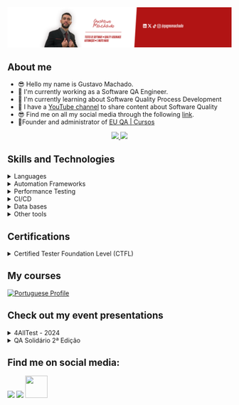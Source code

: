<div align="center">
<img src="img\profile_image.png"/>
</div>

## About me 
- 😎 Hello my name is Gustavo Machado.
- 🔭 I'm currently working as a Software QA Engineer.
- 🌱 I'm currently learning about Software Quality Process Development
- 🎥 I have a [YouTube channel](https://www.youtube.com/@qagesmachado) to share content about Software Quality 
- 😎 Find me on all my social media through the following [link](https://linktr.ee/qagesmachado).
- 📘Founder and administrator of [EU QA | Cursos](https://github.com/EU-QA)

<div align="center">
  <a href="https://github.com/qagesmachado">
    <img height="160em" src="https://github-readme-stats-sigma-five.vercel.app/api?username=qagesmachado&show_icons=true&theme=vision-friendly-dark&include_all_commits=true&count_private=true"/>
    <img height="160em" src="https://github-readme-stats-sigma-five.vercel.app/api/top-langs/?username=qagesmachado&layout=compact&langs_count=7&theme=vision-friendly-dark"/>
  </a>
</div>

## Skills and Technologies

<details>
  <summary>
    <a>Languages</a>
  </summary>

  <a name="language"></a>
  
  - Python
  - JavaScript
</details>

<details>
  <summary>
    <a>Automation Frameworks</a>
  </summary>

  <a name="framework"></a>
  
  - Robot Framework
  - Cypress
  - Ranorex
</details>

<details>
  <summary>
    <a>Performance Testing</a>
  </summary>

  <a name="performance"></a>
  
  - JMeter
  - Locust

</details>

<details>
  <summary>
    <a>CI/CD</a>
  </summary>

  <a name="cicd"></a>
  
  - Git
  - GitHub Action
  - Azure DevOps
  - GitLab

</details>

<details>
  <summary>
    <a>Data bases</a>
  </summary>

  <a name="database"></a>
  
  - NoSQL: MongoDB
  - SQL: MySQL and PostgreSQL 

</details>

<details>
  <summary>
    <a>Other tools</a>
  </summary>

  <a name="tools"></a>
  
  - Postman
  - Insomnia

</details>
     
## Certifications

<details>
  <summary>
    <a>Certified Tester Foundation Level (CTFL)</a>
  </summary>

  <a name="ctfl"></a>
  
  - [Acesse o certificado digital](https://skillshub.isqi.org/7a620243-afc4-4d95-a677-8babaf8cf227)
</details>

## My courses
[![Portuguese Profile](https://github-readme-stats.vercel.app/api/pin?username=qagesmachado\&repo=qagesmachado-pt-br\&theme=vision-friendly-dark)](https://github.com/qagesmachado/qagesmachado-pt-br)

## Check out my event presentations

<details>
  <summary>
    <a>4AllTest - 2024</a>
  </summary>

  <a name="4alltest_2024"></a>
  
  - [Acesse a apresentação](https://youtu.be/I3pbZbObpQY?si=IjshPDbd4qwOOLkc)
</details>

<details>
  <summary>
    <a>QA Solidário 2ª Edição</a>
  </summary>

  <a name="qa_solidario_2"></a>
  
  - [Acesse a apresentação](https://www.youtube.com/live/cQb2w2tu2Es?si=eNi9mJVxADZ66H8H)
</details>

## Find me on social media: 
  <a href="https://www.linkedin.com/in/qagesmachado/" target="_blank"><img src="https://img.shields.io/badge/-LinkedIn-%230077B5?style=for-the-badge&logo=linkedin&logoColor=white" target="_blank"></a>
  <a href="https://www.youtube.com/@qagesmachado" target="_blank"><img src="https://img.shields.io/badge/YouTube-red?style=for-the-badge&logo=youtube&logoColor=white" target="_blank"></a>
  <a href="https://linktr.ee/qagesmachado" target="_blank"><img src="https://user-images.githubusercontent.com/12532733/90986349-ce9c2600-e547-11ea-9fd5-808801bb5a7d.png" target="_blank"  width="50" height="50" ></a> 
